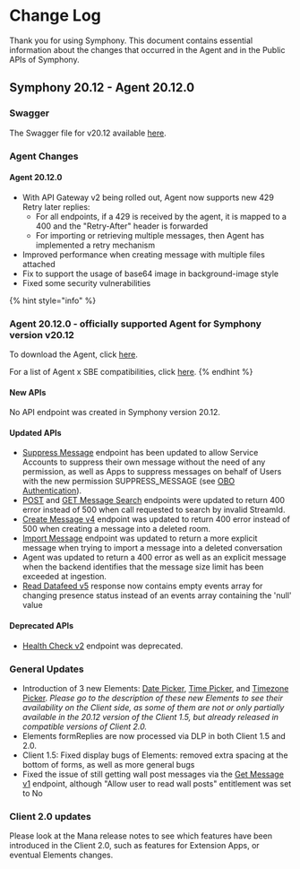 # Change Log

Thank you for using Symphony. This document contains essential information about the changes that occurred in the Agent and in the Public APIs of Symphony.

## **Symphony 20.12 - Agent 20.12.0**

### Swagger

The Swagger file for v20.12 available [here](%20https://github.com/symphonyoss/symphony-api-spec/tree/20.12).

### Agent Changes

#### Agent 20.12.0

* With API Gateway v2 being rolled out, Agent now supports new 429 Retry later replies:
  * For all endpoints, if a 429 is received by the agent, it is mapped to a 400 and the "Retry-After" header is forwarded
  * For importing or retrieving multiple messages, then Agent has implemented a retry mechanism
* Improved performance when creating message with multiple files attached
* Fix to support the usage of base64 image in background-image style
* Fixed some security vulnerabilities

{% hint style="info" %}
### Agent 20.12.0 - officially supported Agent for Symphony version v20.12

To download the Agent, click [here](%20https://storage.googleapis.com/sym-platform/developers/rest-api/agent-20.12.0.zip).

For a list of Agent x SBE compatibilities, click [here](agent-guide/sbe-x-agent-compatibility-matrix.md).
{% endhint %}

#### **New APIs**

No API endpoint was created in Symphony version 20.12.

#### **Updated APIs**

* [Suppress Message](https://developers.symphony.com/restapi/v20.12/reference#suppress-message) endpoint has been updated to allow Service Accounts to suppress their own message without the need of any permission, as well as Apps to suppress messages on behalf of Users with the new permission SUPPRESS\_MESSAGE \(see [OBO Authentication](../building-extension-applications-on-symphony/app-authentication/obo-authentication.md)\).
* [POST](https://developers.symphony.com/restapi/v20.12/reference#message-search-post) and [GET Message Search](https://developers.symphony.com/restapi/v20.12/reference#message-search-get) endpoints were updated to return 400 error instead of 500 when call requested to search by invalid StreamId.
* [Create Message v4](https://developers.symphony.com/restapi/v20.12/reference#create-message-v4) endpoint was updated to return 400 error instead of 500 when creating a message into a deleted room.
* [Import Message](https://developers.symphony.com/restapi/v20.12/reference#import-message-v4) endpoint was updated to return a more explicit message when trying to import a message into a deleted conversation
* Agent was updated to return a 400 error as well as an explicit message when the backend identifies that the message size limit has been exceeded at ingestion.
* [Read Datafeed v5](https://developers.symphony.com/restapi/v20.12/reference#read-datafeed-v5) response now contains empty events array for changing presence status instead of an events array containing the 'null' value

#### **Deprecated APIs**

* [Health Check v2](https://developers.symphony.com/restapi/v20.12/reference#health-check-v2) endpoint was deprecated.

### **General Updates**

* Introduction of 3 new Elements: [Date Picker](../building-bots-on-symphony/symphony-elements/available-elements/date-picker.md), [Time Picker](../building-bots-on-symphony/symphony-elements/available-elements/time-picker.md), and [Timezone Picker](../building-bots-on-symphony/symphony-elements/available-elements/timezone-picker.md). _Please go to the description of these new Elements to see their availability on the Client side, as some of them are not or only partially available in the 20.12 version of the Client 1.5, but already released in compatible versions of Client 2.0._
* Elements formReplies are now processed via DLP in both Client 1.5 and 2.0.
* Client 1.5: Fixed display bugs of Elements: removed extra spacing at the bottom of forms, as well as more general bugs
* Fixed the issue of still getting wall post messages via the [Get Message v1](https://developers.symphony.com/restapi/v20.12/reference#get-message-v1) endpoint, although "Allow user to read wall posts" entitlement was set to No

### Client 2.0 updates

Please look at the Mana release notes to see which features have been introduced in the Client 2.0, such as features for Extension Apps, or eventual Elements changes.

